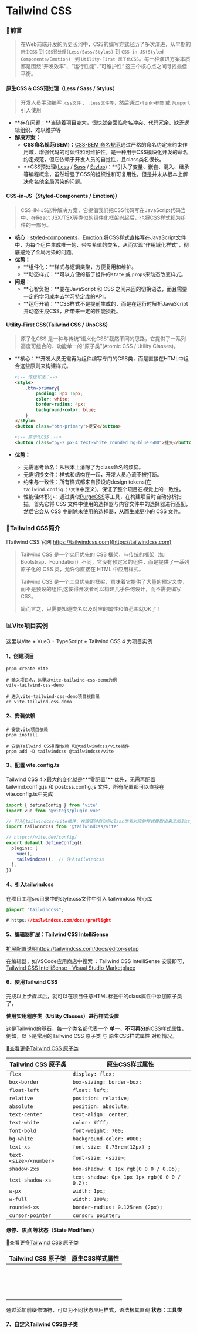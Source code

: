 # Tailwind CSS

### 🏡前言

> 在Web前端开发的历史长河中，CSS的编写方式经历了多次演进，从早期的`原生CSS`  到  `CSS预处理(Less/Sass/Stylus)`   到  `CSS-in-JS(Styled-Components/Emotion) `  到  `Utility-First 原子化CSS`。每一种演进方案本质都是围绕“开发效率”、“运行性能”、”可维护性“ 这三个核心点之间寻找最佳平衡。



#### 原生CSS & CSS预处理（Less / Sass / Stylus）

> 开发人员手动编写`.css文件` 、`.less文件等`，然后通过`<link>标签` 或 `@import`引入使用

- **存在问题：**当随着项目变大，很快就会面临命名冲突、代码冗余、缺乏逻辑组织、难以维护等
- **解决方案：**
  - **CSS命名规范(BEM)：**[CSS-BEM 命名规范](https://bemcss.com)通过严格的命名约定来约束作用域，增强代码的可读性和可维护性，是一种用于CSS模块化开发的命名约定规范，但它依赖于开发人员的自觉性，且class类名很长。
  - **CSS预处理([Less](https://lesscss.cn/) / [Sass](https://www.sass.hk/) / [Stylus](https://github.com/stylus/stylus))：**引入了变量、嵌套、混入、继承等编程概念，虽然增强了CSS的组织性和可复用性，但是并未从根本上解决命名他全局污染的问题。



#### CSS-in-JS（Styled-Components / Emotion)）

> CSS-IN-JS这种解决方案，它提倡我们把CSS代码写在JavaScript代码当中，在React JSX/TSX等类似的组件化框架兴起后，也将CSS样式视为组件的一部分。

- **核心：**[styled-components](https://github.com/styled-components/styled-components)、[Emotion ](https://emotion.sh/docs/introduction)将CSS样式直接写在JavaScript文件中，为每个组件生成唯一的、带哈希值的类名，从而实现“作用域化样式”，彻底避免了全局污染的问题。
- **优势：**
  - **组件化：**样式与逻辑类聚，方便复用和维护。
  - **动态样式：**可以方便的基于组件的`state` 或 `props`来动态改变样式。
- **问题：**
  - **心智负担：**要在JavaScript 和 CSS 之间来回的切换语法，而且需要一定的学习成本去学习特定库的API。
  - **运行开销：**CSS样式不是提前生成的，而是在运行时解析JavaScript并动态生成CSS，所带来一定的性能损耗。



#### Utility-First CSS(Tailwind CSS / UnoCSS)

> 原子化CSS 是一种与传统“语义化CSS”截然不同的思路，它提供了一系列高度可组合的、功能单一的“原子类”(Atomic CSS / Utility Classes)。

- **核心：**开发人员无需再为组件编写专门的CSS类，而是直接在HTML中组合这些原则来构建样式。

  ```html
  <!-- 传统写法：-->
  <style>
      .btn-primary{
          padding: 8px 16px;
          color: white;
          border-radius: 4px;
          background-color: blue;
      }
  </style>
  <button class="btn-primary">提交</button>
  
  <!-- 原子化CSS：-->
  <button class="py-2 px-4 text-white rounded bg-blue-500">提交</button>
  ```

- **优势：**

  - 无需思考命名：从根本上消除了为class命名的烦恼。
  - 无需切换文件：样式和结构在一起，开发人员心流不被打断。
  - 约束与一致性：所有样式都来自预设的design tokens(在`tailwind.config.js文件`中定义)，保证了整个项目在视觉上的一致性。
  - 性能佳体积小：通过类似[PurgeCSS](https://www.purgecss.cn/)等工具，在构建项目时自动分析扫描，首先它将 CSS 文件中使用的选择器与内容文件中的选择器进行匹配，然后它会从 CSS 中删除未使用的选择器，从而生成更小的 CSS 文件。



### 🏡Tailwind CSS简介

[Tailwind CSS 官网 https://tailwindcss.com](https://tailwindcss.com)

> Tailwind CSS 是一个实用优先的 CSS 框架，与传统的框架（如 Bootstrap、Foundation）不同，它没有预定义的组件，而是提供了一系列原子化的 CSS 类，允许你直接在 HTML 中应用样式。
>
> Tailwind CSS 是一个工具优先的框架，意味着它提供了大量的预定义类，而不是预设的组件,这使得开发者可以构建几乎任何设计，而不需要编写 CSS。
>
> 简而言之，只需要知道类名以及对应的属性和值范围就OK了！





### 📊Vite项目实例

这里以Vite + Vue3 + TypeScript + Tailwind CSS 4 为项目实例

#### 1、创建项目

```shell
pnpm create vite

# 输入项目名，这里以vite-tailwind-css-demo为例
vite-tailwind-css-demo

# 进入vite-tailwind-css-demo项目根目录
cd vite-tailwind-css-demo
```

#### 2、安装依赖

```shell
# 安装vite项目依赖
pnpm install

# 安装Tailwind CSS引擎依赖 和@tailwindcss/vite插件
pnpm add -D tailwindcss @tailwindcss/vite

```

#### 3、配置 vite.config.ts

Tailwind CSS 4.x最大的变化就是**“零配置”** 优先，无需再配置tailwind.config.js 和 postcss.config.js 文件，所有配置都可以直接在vite.config.ts中完成

```ts
import { defineConfig } from 'vite'
import vue from '@vitejs/plugin-vue'

// 引入@tailwindcss/vite插件，在编译时自动将class类名对应的样式提取出来添加到style标签中
import tailwindcss from '@tailwindcss/vite'

// https://vite.dev/config/
export default defineConfig({
  plugins: [
    vue(),
    tailwindcss(),  // 注入tailwindcss
  ],
})

```

#### 4、引入tailwindcss

在项目工程src目录中的style.css文件中引入 tailwindcss 核心库

```css
@import "tailwindcss";

# https://tailwindcss.com/docs/preflight
```

#### 5、编辑器扩展：Tailwind CSS IntelliSense

[扩展配置说明https://tailwindcss.com/docs/editor-setup](https://tailwindcss.com/docs/editor-setup)

在编辑器，如VSCode应用商店中搜索 ：Tailwind CSS IntelliSense 安装即可，[Tailwind CSS IntelliSense - Visual Studio Marketplace](https://marketplace.visualstudio.com/items?itemName=bradlc.vscode-tailwindcss)

#### 6、使用Tailwind CSS

完成以上步骤以后，就可以在项目任意HTML标签中的class属性中添加原子类了，

**使用实用程序类（Utility Classes）进行样式设置**

这是Tailwind的基石，每一个类名都代表一个 **单一**、**不可再分**的CSS样式属性，例如，以下是常用的Tailwind CSS 原子类 与 原生CSS样式属性 对照情况。

[🚀查看更多Tailwind CSS 原子类](https://tailwindcss.com/docs/installation/using-vite)

| Tailwind CSS 原子类    | 原生CSS样式属性                               |
| ---------------------- | --------------------------------------------- |
| `flex`                 | `display: flex;`                              |
| `box-border`           | `box-sizing: border-box;`                     |
| `float-left`           | `float: left;`                                |
| `relative`             | `position: relative;`                         |
| `absolute`             | `position: absolute;`                         |
| `text-center`          | `text-align: center;`                         |
| `text-white`           | `color: #fff;`                                |
| `font-bold`            | `font-weight: 700;`                           |
| `bg-white`             | `background-color: #000;`                     |
| `text-xs`              | `font-size: 0.75rem(12px) ;`                  |
| `text-<size>/<number>` | `font-size: <size>;`                          |
| `shadow-2xs`           | `box-shadow: 0 1px rgb(0 0 0 / 0.05);`        |
| `text-shadow-xs`       | `text-shadow: 0px 1px 1px rgb(0 0 0 / 0.2); ` |
| `w-px`                 | `width: 1px;`                                 |
| `w-full`               | `width: 100%;`                                |
| `rounded-xs`           | `border-radius: 0.125rem (2px);`              |
| `cursor-pointer`       | `cursor: pointer;`                            |

**悬停、焦点 等状态（State Modifiers）**

[🚀查看更多Tailwind CSS 原子类](https://tailwindcss.com/docs/hover-focus-and-other-states)

| Tailwind CSS 原子类 | 原生CSS样式属性 |
| ------------------- | --------------- |
|                     |                 |
|                     |                 |
|                     |                 |
|                     |                 |
|                     |                 |
|                     |                 |
|                     |                 |
|                     |                 |
|                     |                 |
|                     |                 |
|                     |                 |
|                     |                 |
|                     |                 |
|                     |                 |
|                     |                 |
|                     |                 |



通过添加前缀修饰符，可以为不同状态应用样式，语法极其直观 **状态：工具类**

#### 7、自定义Tailwind CSS原子类

